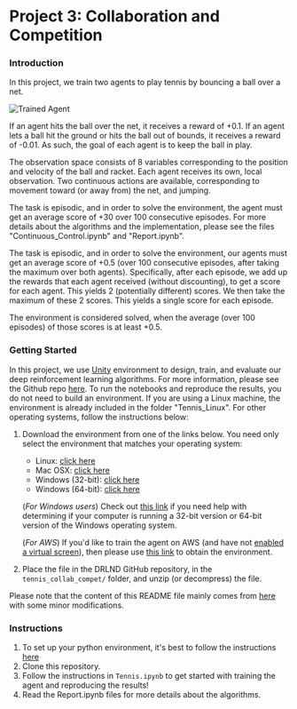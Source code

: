[//]: # (Image References)

[image1]: https://user-images.githubusercontent.com/10624937/42135623-e770e354-7d12-11e8-998d-29fc74429ca2.gif "Trained Agent"

# Project 3: Collaboration and Competition

### Introduction

In this project, we train two agents to play tennis by bouncing a ball over a net.   

![Trained Agent][image1]

If an agent hits the ball over the net, it receives a reward of +0.1. If an agent lets a ball hit the ground or hits 
the ball out of bounds, it receives a reward of -0.01. As such, the goal of each agent is to keep the ball in play.   

The observation space consists of 8 variables corresponding to the position and velocity of the ball and racket. 
Each agent receives its own, local observation. Two continuous actions are available, corresponding to movement toward 
(or away from) the net, and jumping.

The task is episodic, and in order to solve the environment, the agent must get an average score of +30 over 100 consecutive episodes.
For more details about the algorithms and the implementation, please see the files "Continuous_Control.ipynb" and "Report.ipynb".

The task is episodic, and in order to solve the environment, our agents must get an average score of +0.5 
(over 100 consecutive episodes, after taking the maximum over both agents). Specifically, after each episode, we add up 
the rewards that each agent received (without discounting), to get a score for each agent. This yields 2 (potentially 
different) scores. We then take the maximum of these 2 scores. This yields a single score for each episode.    

The environment is considered solved, when the average (over 100 episodes) of those scores is at least +0.5.

### Getting Started

In this project, we use [Unity](https://unity.com/products/machine-learning-agents) environment to design, train, and 
evaluate our deep reinforcement learning algorithms. For more information, please see the Github repo 
[here](https://github.com/Unity-Technologies/ml-agents). To run the notebooks and reproduce the results, you do not need to 
build an environment. If you are using a Linux machine, the environment is already included in the folder "Tennis_Linux". 
For other operating systems, follow the instructions below:

1. Download the environment from one of the links below.  You need only select the environment that matches your operating system:
    - Linux: [click here](https://s3-us-west-1.amazonaws.com/udacity-drlnd/P3/Tennis/Tennis_Linux.zip)
    - Mac OSX: [click here](https://s3-us-west-1.amazonaws.com/udacity-drlnd/P3/Tennis/Tennis.app.zip)
    - Windows (32-bit): [click here](https://s3-us-west-1.amazonaws.com/udacity-drlnd/P3/Tennis/Tennis_Windows_x86.zip)
    - Windows (64-bit): [click here](https://s3-us-west-1.amazonaws.com/udacity-drlnd/P3/Tennis/Tennis_Windows_x86_64.zip)
    
    (_For Windows users_) Check out [this link](https://support.microsoft.com/en-us/help/827218/how-to-determine-whether-a-computer-is-running-a-32-bit-version-or-64) if you need help with determining if your computer is running a 32-bit version or 64-bit version of the Windows operating system.

    (_For AWS_) If you'd like to train the agent on AWS (and have not [enabled a virtual screen](https://github.com/Unity-Technologies/ml-agents/blob/master/docs/Training-on-Amazon-Web-Service.md)), then please use [this link](https://s3-us-west-1.amazonaws.com/udacity-drlnd/P3/Tennis/Tennis_Linux_NoVis.zip) to obtain the environment.

2. Place the file in the DRLND GitHub repository, in the `tennis_collab_compet/` folder, and unzip (or decompress) the file. 
  
Please note that the content of this README file mainly comes from [here](https://github.com/udacity/deep-reinforcement-learning/blob/master/p3_collab-compet/README.md) 
with some minor modifications.

### Instructions
1. To set up your python environment, it's best to follow the instructions [here](https://github.com/udacity/deep-reinforcement-learning#dependencies)
2. Clone this repository.
3. Follow the instructions in `Tennis.ipynb` to get started with training the agent and reproducing the results!  
4. Read the Report.ipynb files for more details about the algorithms.
